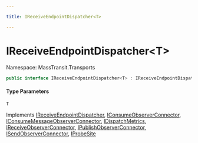 ```yaml
---

title: IReceiveEndpointDispatcher<T>

---
```


# IReceiveEndpointDispatcher\<T\>

Namespace: MassTransit.Transports

```csharp
public interface IReceiveEndpointDispatcher<T> : IReceiveEndpointDispatcher, IConsumeObserverConnector, IConsumeMessageObserverConnector, IDispatchMetrics, IReceiveObserverConnector, IPublishObserverConnector, ISendObserverConnector, IProbeSite
```

#### Type Parameters

`T`<br/>

Implements [IReceiveEndpointDispatcher](../masstransit-transports/ireceiveendpointdispatcher), [IConsumeObserverConnector](../../masstransit-abstractions/masstransit/iconsumeobserverconnector), [IConsumeMessageObserverConnector](../../masstransit-abstractions/masstransit/iconsumemessageobserverconnector), [IDispatchMetrics](../masstransit-transports/idispatchmetrics), [IReceiveObserverConnector](../../masstransit-abstractions/masstransit/ireceiveobserverconnector), [IPublishObserverConnector](../../masstransit-abstractions/masstransit/ipublishobserverconnector), [ISendObserverConnector](../../masstransit-abstractions/masstransit/isendobserverconnector), [IProbeSite](../../masstransit-abstractions/masstransit/iprobesite)
